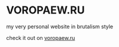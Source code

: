 # VOROPAEW.RU

my very personal website in brutalism style

check it out on [voropaew.ru](voropaew.ru)
